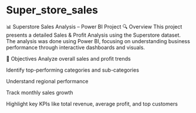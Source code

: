 # Super_store_sales
📊 Superstore Sales Analysis – Power BI Project
🔍 Overview
This project presents a detailed Sales & Profit Analysis using the Superstore dataset. The analysis was done using Power BI, focusing on understanding business performance through interactive dashboards and visuals.

🎯 Objectives
Analyze overall sales and profit trends

Identify top-performing categories and sub-categories

Understand regional performance

Track monthly sales growth

Highlight key KPIs like total revenue, average profit, and top customers

